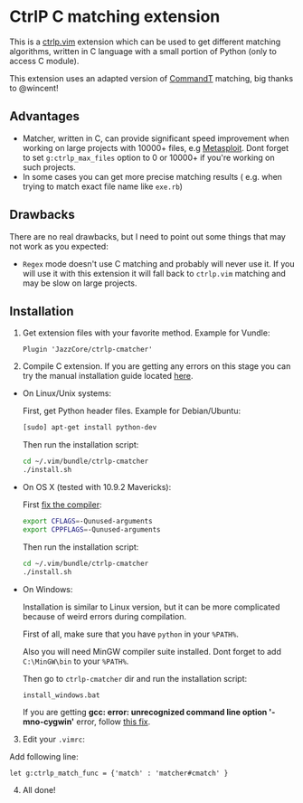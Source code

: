 # CtrlP C matching extension

This is a [ctrlp.vim][ctrlp] extension which can be used to get different matching algorithms, written in C language with a small portion of Python (only to access C module).

This extension uses an adapted version of [CommandT][commandt] matching, big thanks to @wincent!

## Advantages
- Matcher, written in C, can provide significant speed improvement when working on large projects with 10000+ files, e.g [Metasploit][metasploit]. Dont forget to set ``g:ctrlp_max_files`` option to 0 or 10000+ if you're working on such projects.
- In some cases you can get more precise matching results ( e.g. when trying to match exact file name like ``exe.rb``)

## Drawbacks

There are no real drawbacks, but I need to point out some things that may not work as you expected:

- ``Regex`` mode doesn't use C matching and probably will never use it. If you will use it with this extension it will fall back to ``ctrlp.vim`` matching and may be slow on large projects.

## Installation

1. Get extension files with your favorite method. Example for Vundle:

    ```vim
    Plugin 'JazzCore/ctrlp-cmatcher'
    ```
2. Compile C extension.
  If you are getting any errors on this stage you can try the manual installation guide located [here][manual].

  * On Linux/Unix systems:

      First, get Python header files. Example for Debian/Ubuntu:

      ```sh
      [sudo] apt-get install python-dev
      ```

      Then run the installation script:

      ```sh
      cd ~/.vim/bundle/ctrlp-cmatcher
      ./install.sh
      ```

  * On OS X (tested with 10.9.2 Mavericks):

      First [fix the compiler](http://stackoverflow.com/a/22322645/6962):

      ```sh
      export CFLAGS=-Qunused-arguments
      export CPPFLAGS=-Qunused-arguments
      ```

      Then run the installation script:

      ```sh
      cd ~/.vim/bundle/ctrlp-cmatcher
      ./install.sh
      ```

  * On Windows:

      Installation is similar to Linux version, but it can be more complicated because of weird errors during compilation.

      First of all, make sure that you have ``python`` in your ``%PATH%``.

      Also you will need MinGW compiler suite installed. Dont forget to add ``C:\MinGW\bin`` to your ``%PATH%``.

      Then go to ``ctrlp-cmatcher`` dir and run the installation script:

      ```
      install_windows.bat
      ```

      If you are getting __gcc: error: unrecognized command line option '-mno-cygwin'__ error, follow [this fix](http://stackoverflow.com/questions/6034390/compiling-with-cython-and-mingw-produces-gcc-error-unrecognized-command-line-o).

3. Edit your ``.vimrc``:

  Add following line:

  ```vim
  let g:ctrlp_match_func = {'match' : 'matcher#cmatch' }
  ```

4. All done!

[ctrlp]: https://github.com/kien/ctrlp.vim
[commandt]: https://github.com/wincent/Command-T
[metasploit]: https://github.com/rapid7/metasploit-framework
[manual]: https://github.com/JazzCore/ctrlp-cmatcher/wiki/Manual-installation
